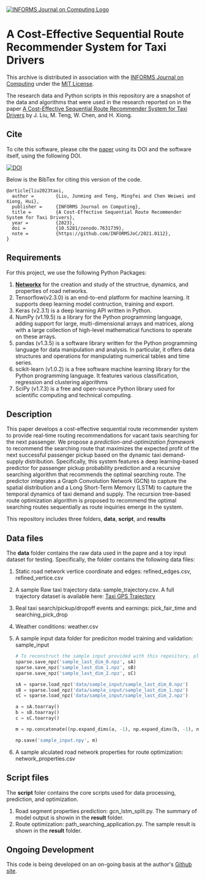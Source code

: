 [![INFORMS Journal on Computing Logo](https://INFORMSJoC.github.io/logos/INFORMS_Journal_on_Computing_Header.jpg)](https://pubsonline.informs.org/journal/ijoc)

# A Cost-Effective Sequential Route Recommender System for Taxi Drivers

This archive is distributed in association with the [INFORMS Journal on
Computing](https://pubsonline.informs.org/journal/ijoc) under the [MIT License](LICENSE).

The research data and Python scripts in this repository are a snapshot of the data and algorithms
that were used in the research reported on in the paper 
[A Cost-Effective Sequential Route Recommender System for Taxi Drivers](https://doi.org/10.1287/ijoc.2021.0112) by J. Liu, M. Teng, W. Chen, and H. Xiong. 

## Cite

To cite this software, please cite the [paper](https://doi.org/10.1287/ijoc.2021.0112) using its DOI and the software itself, using the following DOI.

[![DOI](https://zenodo.org/badge/597358753.svg)](https://zenodo.org/badge/latestdoi/597358753)


Below is the BibTex for citing this version of the code.

```
@article{liu2023taxi,
  author =        {Liu, Junming and Teng, Mingfei and Chen Weiwei and Xiong, Hui},
  publisher =     {INFORMS Journal on Computing},
  title =         {A Cost-Effective Sequential Route Recommender System for Taxi Drivers},
  year =          {2023},
  doi =           {10.5281/zenodo.7631739},
  note =          {https://github.com/INFORMSJoC/2021.0112},
}  
```
## Requirements

For this project, we use the following Python Packages:

1. [**Networkx**](https://networkx.org/) for the creation and study of the structrue, dynamics, and properties of road networks.
2. Tensorflow(v2.3.0) is an end-to-end platform for machine learning. It supports deep learning model contruction, training and export.
3. Keras (v2.3.1) is a deep learning API written in Python.
4. NumPy (v1.19.5) is a library for the Python programming language, adding support for large, multi-dimensional arrays and matrices, along with a large collection of high-level mathematical functions to operate on these arrays.
5. pandas (v1.3.5) is a software library written for the Python programming language for data manipulation and analysis. In particular, it offers data structures and operations for manipulating numerical tables and time series.
6. scikit-learn (v1.0.2) is a free software machine learning library for the Python programming language. It features various classification, regression and clustering algorithms
7. SciPy (v1.7.3) is a free and open-source Python library used for scientific computing and technical computing. 

## Description

This paper develops a cost-effective sequential route recommender system to provide real-time routing recommendations for vacant taxis searching for the next passenger. We propose a <em>prediction-and-optimization framework</em> to recommend the searching route that maximizes the expected profit of the next successful passenger pickup based on the dynamic taxi demand-supply distribution. Specifically, this system features a deep learning-based predictor for passenger pickup probability prediction and a recursive searching algorithm that recommends the optimal searching route. The predictor integrates a Graph Convolution Network (GCN) to capture the spatial distribution and a Long Short-Term Memory (LSTM) to capture the temporal dynamics of taxi demand and supply. The recursion tree-based route optimization algorithm is proposed to recommend the optimal searching routes sequentially as route inquiries emerge in the system.

This repository includes three folders, **data**, **script**, and **results**

## Data files
The **data** folder contains the raw data used in the papre and a toy input dataset for testing. Specifically, the folder contains the following data files:

1. Static road network vertice coordinate and edges: refined_edges.csv, refined_vertice.csv
2. A sample Raw taxi trajectory data: sample_trajectory.csv. A full trajectory dataset is available here: [Taxi GPS Trajectory](https://www.dropbox.com/sh/20zfp32bf32bkuk/AACVgV8t8q5RR8vgsPpMhdABa?dl=0)
3. Real taxi search/pickup/dropoff events and earnings: pick_fair_time and searching_pick_drop
4. Weather conditions: weather.csv
5. A sample input data folder for prediciton model training and validation: sample_input

   ```python
   # To reconstruct the sample input provided with this repository, please run following code 
   sparse.save_npz('sample_last_dim_0.npz', sA)
   sparse.save_npz('sample_last_dim_1.npz', sB)
   sparse.save_npz('sample_last_dim_2.npz', sC)

   sA = sparse.load_npz('data/sample_input/sample_last_dim_0.npz')
   sB = sparse.load_npz('data/sample_input/sample_last_dim_1.npz')
   sC = sparse.load_npz('data/sample_input/sample_last_dim_2.npz')

   a = sA.toarray()
   b = sB.toarray()
   c = sC.toarray()

   m = np.concatenate((np.expand_dims(a, -1), np.expand_dims(b, -1), np.expand_dims(c, -1)), axis=-1)

   np.save('sample_input.npy', m)
   ```
6. A sample alculated road network properties for route optimization: network_properties.csv

## Script files

The **script** foler contains the core scripts used for data processing, prediction, and optimization.

1. Road segment properties prediction: gcn_lstm_split.py. The summary of model output is showin in the **result** folder.
2. Route optimization: path_searching_application.py. The sample result is shown in the **result** folder.

## Ongoing Development

This code is being developed on an on-going basis at the author's
[Github site](https://github.com/liujm8/Taxi-Route/tree/main).

